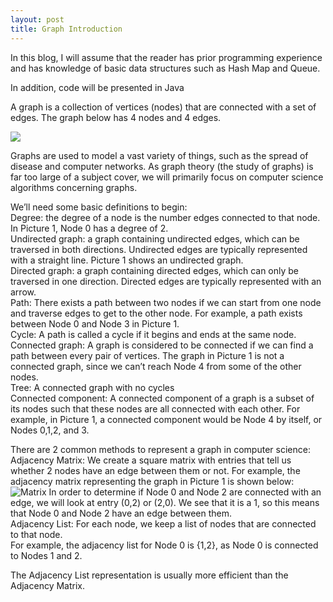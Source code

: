 ```yaml
---
layout: post
title: Graph Introduction
---
```

In this blog, I will assume that the reader has prior programming experience and has knowledge of basic data structures such as Hash Map and Queue. 

In addition, code will be presented in Java

A graph is a collection of vertices (nodes) that are connected with a set of edges. The graph below has 4 nodes and 4 edges.

![](https://www.draw.io/?state=%7B%22ids%22:%5B%221kvOjHBzcZS-dCMbBgQLNckdd8NGuSig9%22%5D,%22action%22:%22open%22,%22userId%22:%22116944374999485493175%22%7D#G1kvOjHBzcZS-dCMbBgQLNckdd8NGuSig9)

Graphs are used to model a vast variety of things, such as the spread of disease and computer networks. As graph theory (the study of graphs) is far too large of a subject cover, we will primarily focus on computer science algorithms concerning graphs.

We’ll need some basic definitions to begin:  
Degree: the degree of a node is the number edges connected to that node. In Picture 1, Node 0 has a degree of 2.  
Undirected graph: a graph containing undirected edges, which can be traversed in both directions. Undirected edges are typically represented with a straight line. Picture 1 shows an undirected graph.  
Directed graph: a graph containing directed edges, which can only be traversed in one direction. Directed edges are typically represented with an arrow.  
Path: There exists a path between two nodes if we can start from one node and traverse edges to get to the other node. For example, a path exists between Node 0 and Node 3 in Picture 1.  
Cycle: A path is called a cycle if it begins and ends at the same node.  
Connected graph: A graph is considered to be connected if we can find a path between every pair of vertices. The graph in Picture 1 is not a connected graph, since we can’t reach Node 4 from some of the other nodes.  
Tree: A connected graph with no cycles  
Connected component: A connected component of a graph is a subset of its nodes such that these nodes are all connected with each other. For example, in Picture 1, a connected component would be Node 4 by itself, or Nodes 0,1,2, and 3.

There are 2 common methods to represent a graph in computer science:  
Adjacency Matrix: We create a square matrix with entries that tell us whether 2 nodes have an edge between them or not. For example, the adjacency matrix representing the graph in Picture 1 is shown below:   
![Matrix](https://github.com/GeneralDucky/GeneralDucky.github.io/tree/master/images/Capture.png)
In order to determine if Node 0 and Node 2 are connected with an edge, we will look at entry (0,2) or (2,0). We see that it is a 1, so this means that Node 0 and Node 2 have an edge between them.  
Adjacency List: For each node, we keep a list of nodes that are connected to that node.  
For example, the adjacency list for Node 0 is {1,2}, as Node 0 is connected to Nodes 1 and 2.

The Adjacency List representation is usually more efficient than the Adjacency Matrix. 
